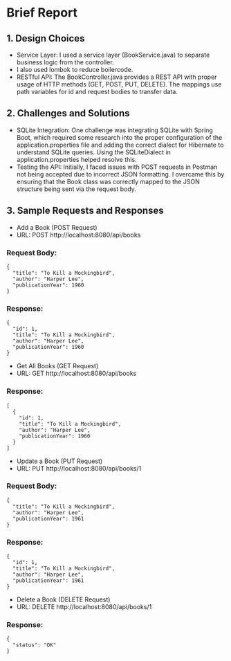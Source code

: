 # Brief Report
## 1. Design Choices
- Service Layer: I used a service layer (BookService.java) to separate business logic from the controller.
- I also used lombok to reduce boilercode.
- RESTful API: The BookController.java provides a REST API with proper usage of HTTP methods (GET, POST, PUT, DELETE). The mappings use path variables for id and request bodies to transfer data.
## 2. Challenges and Solutions
- SQLite Integration: One challenge was integrating SQLite with Spring Boot, which required some research into the proper configuration of the application.properties file and adding the correct dialect for Hibernate to understand SQLite queries. Using the SQLiteDialect in application.properties helped resolve this.
- Testing the API: Initially, I faced issues with POST requests in Postman not being accepted due to incorrect JSON formatting. I overcame this by ensuring that the Book class was correctly mapped to the JSON structure being sent via the request body.
## 3. Sample Requests and Responses
- Add a Book (POST Request)
- URL: POST http://localhost:8080/api/books

### Request Body:
```
{
  "title": "To Kill a Mockingbird",
  "author": "Harper Lee",
  "publicationYear": 1960
}
```
### Response:

```
{
  "id": 1,
  "title": "To Kill a Mockingbird",
  "author": "Harper Lee",
  "publicationYear": 1960
}
```
- Get All Books (GET Request)
- URL: GET http://localhost:8080/api/books

### Response:

```
[
  {
    "id": 1,
    "title": "To Kill a Mockingbird",
    "author": "Harper Lee",
    "publicationYear": 1960
  }
]
```
- Update a Book (PUT Request)
- URL: PUT http://localhost:8080/api/books/1

### Request Body:

```
{
  "title": "To Kill a Mockingbird",
  "author": "Harper Lee",
  "publicationYear": 1961
}
```
### Response:

```
{
  "id": 1,
  "title": "To Kill a Mockingbird",
  "author": "Harper Lee",
  "publicationYear": 1961
}
```
- Delete a Book (DELETE Request)
- URL: DELETE http://localhost:8080/api/books/1

### Response:

```
{
  "status": "OK"
}
```